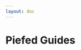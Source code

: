 ```yaml
---
layout: doc
---
```


# Piefed Guides

<WorkInProgress 
    communityName="c/newtopiefed"
    communityLink="https://piefed.ca/c/newtopiefed" 
/>


